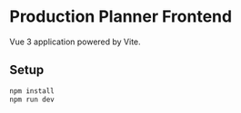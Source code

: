 # Production Planner Frontend

Vue 3 application powered by Vite.

## Setup

```bash
npm install
npm run dev
